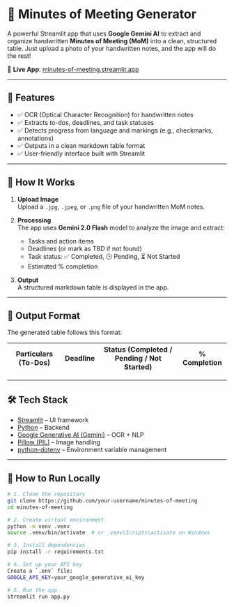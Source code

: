 # 📝 Minutes of Meeting Generator

A powerful Streamlit app that uses **Google Gemini AI** to extract and organize handwritten **Minutes of Meeting (MoM)** into a clean, structured table. Just upload a photo of your handwritten notes, and the app will do the rest!

🔗 **Live App**: [minutes-of-meeting.streamlit.app](https://minutes-of-meeting.streamlit.app)

---

## 📌 Features

- ✅ OCR (Optical Character Recognition) for handwritten notes
- ✅ Extracts to-dos, deadlines, and task statuses
- ✅ Detects progress from language and markings (e.g., checkmarks, annotations)
- ✅ Outputs in a clean markdown table format
- ✅ User-friendly interface built with Streamlit

---

## 📸 How It Works

1. **Upload Image**  
   Upload a `.jpg`, `.jpeg`, or `.png` file of your handwritten MoM notes.

2. **Processing**  
   The app uses **Gemini 2.0 Flash** model to analyze the image and extract:
   - Tasks and action items
   - Deadlines (or mark as TBD if not found)
   - Task status: ✅ Completed, 🕒 Pending, ⏳ Not Started
   - Estimated % completion

3. **Output**  
   A structured markdown table is displayed in the app.

---

## 🧠 Output Format

The generated table follows this format:

| Particulars (To-Dos) | Deadline | Status (Completed / Pending / Not Started) | % Completion |
|----------------------|----------|--------------------------------------------|--------------|

---

## 🛠️ Tech Stack

- [Streamlit](https://streamlit.io/) – UI framework
- [Python](https://www.python.org/) – Backend
- [Google Generative AI (Gemini)](https://ai.google/discover/gemini/) – OCR + NLP
- [Pillow (PIL)](https://pillow.readthedocs.io/en/stable/) – Image handling
- [python-dotenv](https://pypi.org/project/python-dotenv/) – Environment variable management

---

## 📂 How to Run Locally

```bash
# 1. Clone the repository
git clone https://github.com/your-username/minutes-of-meeting
cd minutes-of-meeting

# 2. Create virtual environment
python -m venv .venv
source .venv/bin/activate  # or .venv\Scripts\activate on Windows

# 3. Install dependencies
pip install -r requirements.txt

# 4. Set up your API key
Create a `.env` file:
GOOGLE_API_KEY=your_google_generative_ai_key

# 5. Run the app
streamlit run app.py
